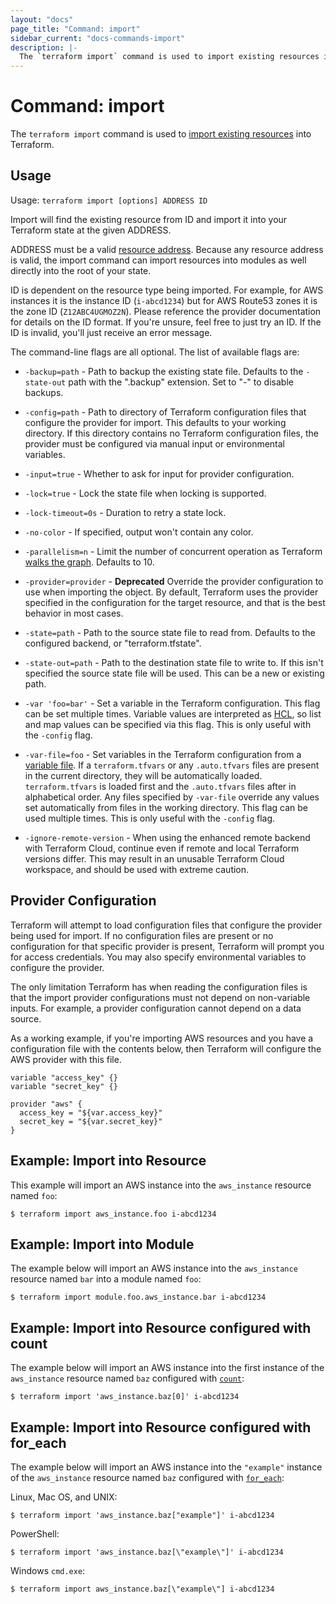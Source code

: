 ```yaml
---
layout: "docs"
page_title: "Command: import"
sidebar_current: "docs-commands-import"
description: |-
  The `terraform import` command is used to import existing resources into Terraform.
---
```


# Command: import

The `terraform import` command is used to
[import existing resources](/docs/import/index.html)
into Terraform.

## Usage

Usage: `terraform import [options] ADDRESS ID`

Import will find the existing resource from ID and import it into your Terraform
state at the given ADDRESS.

ADDRESS must be a valid [resource address](/docs/internals/resource-addressing.html).
Because any resource address is valid, the import command can import resources
into modules as well directly into the root of your state.

ID is dependent on the resource type being imported. For example, for AWS
instances it is the instance ID (`i-abcd1234`) but for AWS Route53 zones
it is the zone ID (`Z12ABC4UGMOZ2N`). Please reference the provider documentation for details
on the ID format. If you're unsure, feel free to just try an ID. If the ID
is invalid, you'll just receive an error message.

The command-line flags are all optional. The list of available flags are:

* `-backup=path` - Path to backup the existing state file. Defaults to
  the `-state-out` path with the ".backup" extension. Set to "-" to disable
  backups.

* `-config=path` - Path to directory of Terraform configuration files that
  configure the provider for import. This defaults to your working directory.
  If this directory contains no Terraform configuration files, the provider
  must be configured via manual input or environmental variables.

* `-input=true` - Whether to ask for input for provider configuration.

* `-lock=true` - Lock the state file when locking is supported.

* `-lock-timeout=0s` - Duration to retry a state lock.

* `-no-color` - If specified, output won't contain any color.

* `-parallelism=n` - Limit the number of concurrent operation as Terraform
  [walks the graph](/docs/internals/graph.html#walking-the-graph). Defaults
  to 10.

* `-provider=provider` - **Deprecated** Override the provider configuration to
use when importing the object. By default, Terraform uses the provider specified
in the configuration for the target resource, and that is the best behavior in most cases.

* `-state=path` - Path to the source state file to read from. Defaults to the
  configured backend, or "terraform.tfstate".

* `-state-out=path` - Path to the destination state file to write to. If this
  isn't specified the source state file will be used. This can be a new or
  existing path.

* `-var 'foo=bar'` - Set a variable in the Terraform configuration. This flag
  can be set multiple times. Variable values are interpreted as
  [HCL](/docs/configuration/syntax.html#HCL), so list and map values can be
  specified via this flag. This is only useful with the `-config` flag.

* `-var-file=foo` - Set variables in the Terraform configuration from
  a [variable file](/docs/configuration/variables.html#variable-files). If
  a `terraform.tfvars` or any `.auto.tfvars` files are present in the current
  directory, they will be automatically loaded. `terraform.tfvars` is loaded
  first and the `.auto.tfvars` files after in alphabetical order. Any files
  specified by `-var-file` override any values set automatically from files in
  the working directory. This flag can be used multiple times. This is only
  useful with the `-config` flag.

* `-ignore-remote-version` - When using the enhanced remote backend with
  Terraform Cloud, continue even if remote and local Terraform versions differ.
  This may result in an unusable Terraform Cloud workspace, and should be used
  with extreme caution.

## Provider Configuration

Terraform will attempt to load configuration files that configure the
provider being used for import. If no configuration files are present or
no configuration for that specific provider is present, Terraform will
prompt you for access credentials. You may also specify environmental variables
to configure the provider.

The only limitation Terraform has when reading the configuration files
is that the import provider configurations must not depend on non-variable
inputs. For example, a provider configuration cannot depend on a data
source.

As a working example, if you're importing AWS resources and you have a
configuration file with the contents below, then Terraform will configure
the AWS provider with this file.

```hcl
variable "access_key" {}
variable "secret_key" {}

provider "aws" {
  access_key = "${var.access_key}"
  secret_key = "${var.secret_key}"
}
```

## Example: Import into Resource

This example will import an AWS instance into the `aws_instance` resource named `foo`:

```shell
$ terraform import aws_instance.foo i-abcd1234
```

## Example: Import into Module

The example below will import an AWS instance into the `aws_instance` resource named `bar` into a module named `foo`:

```shell
$ terraform import module.foo.aws_instance.bar i-abcd1234
```

## Example: Import into Resource configured with count

The example below will import an AWS instance into the first instance of the `aws_instance` resource named `baz` configured with
[`count`](/docs/configuration/resources.html#count-multiple-resource-instances-by-count):

```shell
$ terraform import 'aws_instance.baz[0]' i-abcd1234
```

## Example: Import into Resource configured with for_each

The example below will import an AWS instance into the `"example"` instance of the `aws_instance` resource named `baz` configured with
[`for_each`](/docs/configuration/resources.html#for_each-multiple-resource-instances-defined-by-a-map-or-set-of-strings):

Linux, Mac OS, and UNIX:

```shell
$ terraform import 'aws_instance.baz["example"]' i-abcd1234
```

PowerShell:

```shell
$ terraform import 'aws_instance.baz[\"example\"]' i-abcd1234
```

Windows `cmd.exe`:

```shell
$ terraform import aws_instance.baz[\"example\"] i-abcd1234
```
